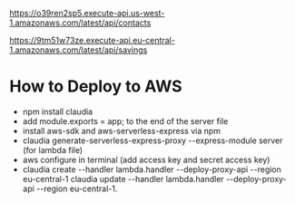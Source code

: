 https://o39ren2sp5.execute-api.us-west-1.amazonaws.com/latest/api/contacts

https://9tm51w73ze.execute-api.eu-central-1.amazonaws.com/latest/api/savings
# How to Deploy to AWS
* npm install claudia
* add module.exports = app; to the end of the server file
* install aws-sdk and aws-serverless-express via npm 
* claudia generate-serverless-express-proxy --express-module server (for lambda file)
* aws configure in terminal (add access key and secret access key)
* claudia create --handler lambda.handler --deploy-proxy-api --region eu-central-1
claudia update --handler lambda.handler --deploy-proxy-api --region eu-central-1.
 